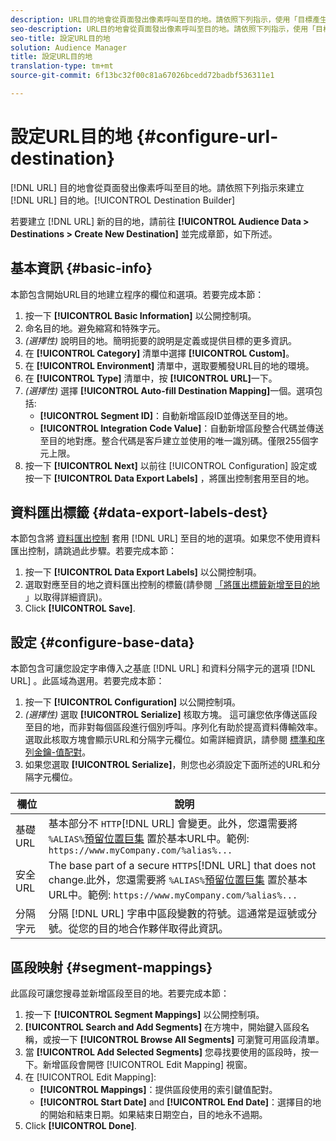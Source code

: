 ```yaml
---
description: URL目的地會從頁面發出像素呼叫至目的地。請依照下列指示，使用「目標產生器」建立URL目的地。
seo-description: URL目的地會從頁面發出像素呼叫至目的地。請依照下列指示，使用「目標產生器」建立URL目的地。
seo-title: 設定URL目的地
solution: Audience Manager
title: 設定URL目的地
translation-type: tm+mt
source-git-commit: 6f13bc32f00c81a67026bcedd72badbf536311e1

---
```




# 設定URL目的地 {#configure-url-destination}

[!DNL URL] 目的地會從頁面發出像素呼叫至目的地。請依照下列指示來建立 [!DNL URL] 目的地。[!UICONTROL Destination Builder]

<!-- create-url-destination.xml -->

若要建立 [!DNL URL] 新的目的地，請前往 **[!UICONTROL Audience Data > Destinations > Create New Destination]** 並完成章節，如下所述。

## 基本資訊 {#basic-info}

本節包含開始URL目的地建立程序的欄位和選項。若要完成本節：

1. 按一下 **[!UICONTROL Basic Information]** 以公開控制項。
2. 命名目的地。避免縮寫和特殊字元。
3. *(選擇性)* 說明目的地。簡明扼要的說明是定義或提供目標的更多資訊。
4. 在 **[!UICONTROL Category]** 清單中選擇 **[!UICONTROL Custom]**。
5. 在 **[!UICONTROL Environment]** 清單中，選取要觸發URL目的地的環境。
6. 在 **[!UICONTROL Type]** 清單中，按 **[!UICONTROL URL]**&#x200B;一下。
7. *(選擇性)* 選擇 **[!UICONTROL Auto-fill Destination Mapping]**&#x200B;一個。選項包括:
   * **[!UICONTROL Segment ID]**：自動新增區段ID並傳送至目的地。
   * **[!UICONTROL Integration Code Value]**：自動新增區段整合代碼並傳送至目的地對應。整合代碼是客戶建立並使用的唯一識別碼。僅限255個字元上限。
8. 按一下 **[!UICONTROL Next]** 以前往 [!UICONTROL Configuration] 設定或按一下 **[!UICONTROL Data Export Labels]** ，將匯出控制套用至目的地。

## 資料匯出標籤 {#data-export-labels-dest}

本節包含將 [資料匯出控制](../../features/data-export-controls.md) 套用 [!DNL URL] 至目的地的選項。如果您不使用資料匯出控制，請跳過此步驟。若要完成本節：

1. 按一下 **[!UICONTROL Data Export Labels]** 以公開控制項。
2. 選取對應至目的地之資料匯出控制的標籤(請參閱 [「將匯出標籤新增至目的地](/help/using/features/destinations/add-data-export-labels.md) 」以取得詳細資訊)。
3. Click **[!UICONTROL Save]**.

## 設定 {#configure-base-data}

本節包含可讓您設定字串傳入之基底 [!DNL URL] 和資料分隔字元的選項 [!DNL URL] 。此區域為選用。若要完成本節：

1. 按一下 **[!UICONTROL Configuration]** 以公開控制項。
1. *(選擇性)* 選取 **[!UICONTROL Serialize]** 核取方塊。
這可讓您依序傳送區段至目的地，而非對每個區段進行個別呼叫。序列化有助於提高資料傳輸效率。選取此核取方塊會顯示URL和分隔字元欄位。如需詳細資訊，請參閱 [標準和序列金鑰-值配對](../../features/destinations/key-value-pairs.md)。
1. 如果您選取 **[!UICONTROL Serialize]**，則您也必須設定下面所述的URL和分隔字元欄位。

| 欄位 | 說明 |
|--- |--- |
| 基礎 URL | 基本部分不 `HTTP`[!DNL URL] 會變更。此外，您還需要將 `%ALIAS%`[預留位置巨集](../../features/destinations/destination-macros.md#destination-macros-defined) 置於基本URL中。範例: `https://www.myCompany.com/%alias%...` |
| 安全URL | The base part of a secure `HTTPS`[!DNL URL] that does not change.此外，您還需要將 `%ALIAS%`[預留位置巨集](../../features/destinations/destination-macros.md#destination-macros-defined) 置於基本URL中。範例: `https://www.myCompany.com/%alias%...` |
| 分隔字元 | 分隔 [!DNL URL] 字串中區段變數的符號。這通常是逗號或分號。從您的目的地合作夥伴取得此資訊。 |

## 區段映射 {#segment-mappings}

此區段可讓您搜尋並新增區段至目的地。若要完成本節：

1. 按一下 **[!UICONTROL Segment Mappings]** 以公開控制項。
1. **[!UICONTROL Search and Add Segments]** 在方塊中，開始鍵入區段名稱，或按一下 **[!UICONTROL Browse All Segments]** 可瀏覽可用區段清單。
1. 當 **[!UICONTROL Add Selected Segments]** 您尋找要使用的區段時，按一下。新增區段會開啓 [!UICONTROL Edit Mapping] 視窗。
1. 在 [!UICONTROL Edit Mapping]:
   * **[!UICONTROL Mappings]**：提供區段使用的索引鍵值配對。
   * **[!UICONTROL Start Date]** and **[!UICONTROL End Date]**：選擇目的地的開始和結束日期。如果結束日期空白，目的地永不過期。
1. Click **[!UICONTROL Done]**.